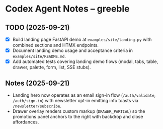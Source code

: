 # Codex Agent Notes – greeble

## TODO (2025-09-21)
- [x] Build landing page FastAPI demo at `examples/site/landing.py` with combined sections and HTMX endpoints.
- [x] Document landing demo usage and acceptance criteria in `examples/site/README.md`.
- [x] Add automated tests covering landing demo flows (modal, tabs, table, drawer, palette, form, list, SSE stubs).

## Notes (2025-09-21)
- Landing hero now operates as an email sign-in flow (`/auth/validate`, `/auth/sign-in`) with newsletter opt-in emitting info toasts via `/newsletter/subscribe`.
- Drawer overlay renders custom markup (`DRAWER_PARTIAL`) so the promotions panel anchors to the right with backdrop and close affordances.
